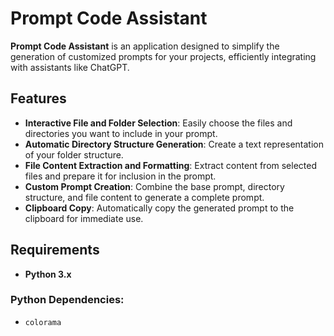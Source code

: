 # Prompt Code Assistant

**Prompt Code Assistant** is an application designed to simplify the generation of customized prompts for your projects, efficiently integrating with assistants like ChatGPT.

## Features

- **Interactive File and Folder Selection**: Easily choose the files and directories you want to include in your prompt.  
- **Automatic Directory Structure Generation**: Create a text representation of your folder structure.  
- **File Content Extraction and Formatting**: Extract content from selected files and prepare it for inclusion in the prompt.  
- **Custom Prompt Creation**: Combine the base prompt, directory structure, and file content to generate a complete prompt.  
- **Clipboard Copy**: Automatically copy the generated prompt to the clipboard for immediate use.  

## Requirements

- **Python 3.x**

### Python Dependencies:
- `colorama`
